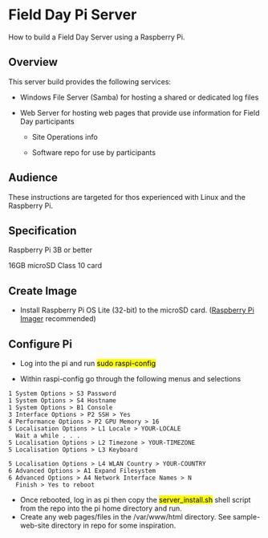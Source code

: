 # Field Day Pi Server

How to build a Field Day Server using a Raspberry Pi.

## Overview

This server build provides the following services:

- Windows File Server (Samba) for hosting a shared or dedicated log files
  
- Web Server for hosting web pages that provide use information for Field Day participants
  
  - Site Operations info
  
  - Software repo for use by participants

## Audience

These instructions are targeted for thos experienced with Linux and the Raspberry Pi.

## Specification

Raspberry Pi 3B or better

16GB microSD Class 10 card

## Create Image

- Install Raspberry Pi OS Lite (32-bit) to the microSD card. ([Raspberry Pi Imager](https://www.raspberrypi.org/software/) recommended)

## Configure Pi

- Log into the pi and run <mark>sudo raspi-config</mark>

- Within raspi-config go through the following menus and selections

```
1 System Options > S3 Password
1 System Options > S4 Hostname
1 System Options > B1 Console
3 Interface Options > P2 SSH > Yes
4 Performance Options > P2 GPU Memory > 16
5 Localisation Options > L1 Locale > YOUR-LOCALE
  Wait a while . . . 
5 Localisation Options > L2 Timezone > YOUR-TIMEZONE
5 Localisation Options > L3 Keyboard

5 Localisation Options > L4 WLAN Country > YOUR-COUNTRY
6 Advanced Options > A1 Expand Filesystem 
6 Advanced Options > A4 Network Interface Names > N
  Finish > Yes to reboot

```

- Once rebooted, log in as pi then copy the <mark>server_install.sh</mark> shell script from the repo into the pi home directory and run.
- Create any web pages/files in the /var/www/html directory. See sample-web-site directory in repo for some inspiration.



